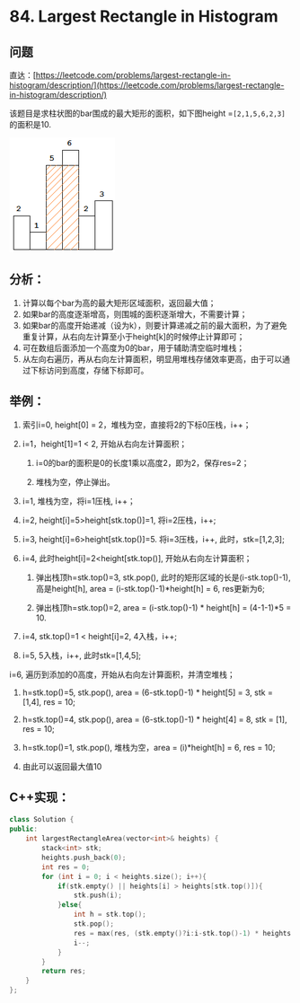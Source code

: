 # 84. Largest Rectangle in Histogram

## 问题

直达：[https://leetcode.com/problems/largest-rectangle-in-histogram/description/](https://leetcode.com/problems/largest-rectangle-in-histogram/description/)

该题目是求柱状图的bar围成的最大矩形的面积，如下图height =`[2,1,5,6,2,3]`的面积是10.

![](/assets/import.png)

## 分析：

1. 计算以每个bar为高的最大矩形区域面积，返回最大值；
2. 如果bar的高度逐渐增高，则围城的面积逐渐增大，不需要计算；
3. 如果bar的高度开始递减（设为k），则要计算递减之前的最大面积，为了避免重复计算，从右向左计算至小于height\[k\]的时候停止计算即可；
4. 可在数组后面添加一个高度为0的bar，用于辅助清空临时堆栈；
5. 从左向右遍历，再从右向左计算面积，明显用堆栈存储效率更高，由于可以通过下标访问到高度，存储下标即可。

## 举例：

1. 索引i=0, height\[0\] = 2，堆栈为空，直接将2的下标0压栈，i++；
2. i=1，height\[1\]=1 &lt; 2, 开始从右向左计算面积；

   1. i=0的bar的面积是0的长度1乘以高度2，即为2，保存res=2；

   2. 堆栈为空，停止弹出。

3. i=1, 堆栈为空，将i=1压栈, i++；

4. i=2, height\[i\]=5&gt;height\[stk.top\(\)\]=1, 将i=2压栈，i++;

5. i=3, height\[i\]=6&gt;height\[stk.top\(\)\]=5. 将i=3压栈，i++, 此时，stk=\[1,2,3\];

6. i=4, 此时height\[i\]=2&lt;height\[stk.top\(\)\], 开始从右向左计算面积；

   1. 弹出栈顶h=stk.top\(\)=3, stk.pop\(\), 此时的矩形区域的长是\(i-stk.top\(\)-1\), 高是height\[h\], area = \(i-stk.top\(\)-1\)\*height\[h\] = 6, res更新为6;

   2. 弹出栈顶h=stk.top\(\)=2, area = \(i-stk.top\(\)-1\) \* height\[h\] = \(4-1-1\)\*5 = 10.

7. i=4, stk.top\(\)=1 &lt; height\[i\]=2, 4入栈，i++;

8. i=5, 5入栈，i++, 此时stk=\[1,4,5\];

i=6, 遍历到添加的0高度，开始从右向左计算面积，并清空堆栈；

1. h=stk.top\(\)=5, stk.pop\(\), area = \(6-stk.top\(\)-1\) \* height\[5\] = 3, stk = \[1,4\], res = 10;

2. h=stk.top\(\)=4, stk.pop\(\), area = \(6-stk.top\(\)-1\) \* height\[4\] = 8, stk = \[1\], res = 10;

3. h=stk.top\(\)=1, stk.pop\(\), 堆栈为空，area = \(i\)\*height\[h\] = 6, res = 10;

4. 由此可以返回最大值10

## C++实现：

```cpp
class Solution {
public:
    int largestRectangleArea(vector<int>& heights) {
        stack<int> stk;
        heights.push_back(0);
        int res = 0;
        for (int i = 0; i < heights.size(); i++){
            if(stk.empty() || heights[i] > heights[stk.top()]){
                stk.push(i);
            }else{
                int h = stk.top();
                stk.pop();
                res = max(res, (stk.empty()?i:i-stk.top()-1) * heights[h]);
                i--;
            }
        }
        return res;
    }
};
```



